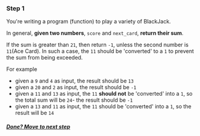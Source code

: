 ### Step 1

You're writing a program (function) to play a variety of BlackJack.

In general, __given two numbers__, ```score``` and ```next_card```, __return their sum__.

If the sum is greater than ```21```, then return ```-1```, unless the second number is ```11```(Ace Card). In such a case, the ```11``` should be 'converted' to a ```1``` to prevent the sum from being exceeded.

For example
 - given a ```9``` and ```4``` as input, the result should be ```13```
 - given a ```20``` and ```2``` as input, the result should be ```-1```
 - given a ```11``` and ```13``` as input, the ```11``` __should not__ be 'converted' into a ```1```, so the total sum will be ```24```- the result should be ```-1```
 - given a ```13``` and ```11``` as input, the ```11``` should be 'converted' into a ```1```, so the result will be ```14```


##### [Done? Move to next step](step2.md)

